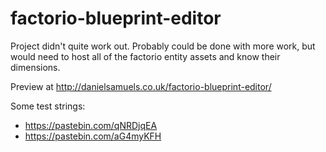 # factorio-blueprint-editor

Project didn't quite work out.  Probably could be done with more work, but would need to host all of the factorio entity assets and know their dimensions.

Preview at http://danielsamuels.co.uk/factorio-blueprint-editor/

Some test strings:

* https://pastebin.com/qNRDjqEA
* https://pastebin.com/aG4myKFH

